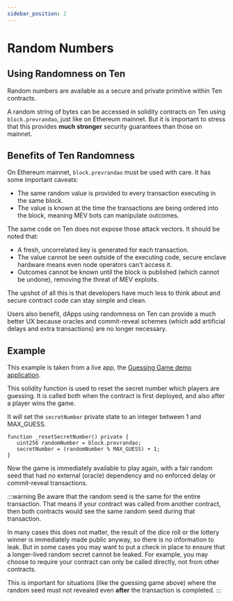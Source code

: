 ```yaml
---
sidebar_position: 2
---
```


# Random Numbers


## Using Randomness on Ten

Random numbers are available as a secure and private primitive within Ten contracts.

A random string of bytes can be accessed in solidity contracts on Ten using `block.prevrandao`, just like on Ethereum mainnet. But it is important to stress that this provides **much stronger** security guarantees than those on mainnet.

## Benefits of Ten Randomness
On Ethereum mainnet, `block.prevrandao` must be used with care. It has some important caveats:
- The same random value is provided to every transaction executing in the same block.
- The value is known at the time the transactions are being ordered into the block, meaning MEV bots can manipulate outcomes.

The same code on Ten does not expose those attack vectors. It should be noted that:
- A fresh, uncorrelated key is generated for each transaction.
- The value cannot be seen outside of the executing code, secure enclave hardware means even node operators can't access it.
- Outcomes cannot be known until the block is published (which cannot be undone), removing the threat of MEV exploits.

The upshot of all this is that developers have much less to think about and secure contract code can stay simple and clean.

Users also benefit, dApps using randomness on Ten can provide a much better UX because oracles and commit-reveal schemes (which add artificial delays and extra transactions) are no longer necessary.

## Example

This example is taken from a live app, the [Guessing Game demo application](../tutorials-examples/guessing-game.md).

This solidity function is used to reset the secret number which players are guessing. It is called both when the contract is first deployed, and also after a player wins the game.

It will set the `secretNumber` private state to an integer between 1 and MAX_GUESS. 

```
function _resetSecretNumber() private {
   uint256 randomNumber = block.prevrandao;
   secretNumber = (randomNumber % MAX_GUESS) + 1;
}
```

Now the game is immediately available to play again, with a fair random seed that had no external (oracle) dependency and no enforced delay or commit-reveal transactions.

:::warning
Be aware that the random seed is the same for the entire transaction. That means if your contract was called from another contract, then both contracts would see the same random seed during that transaction. 

In many cases this does not matter, the result of the dice roll or the lottery winner is immediately made public anyway, so there is no information to leak. But in some cases you may want to put a check in place to ensure that a longer-lived random secret cannot be leaked. For example, you may choose to require your contract can only be called directly, not from other contracts.

This is important for situations (like the guessing game above) where the random seed must not revealed even **after** the transaction is completed.
:::
